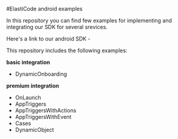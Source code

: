 #ElastiCode android examples

In this repository you can find few examples for implementing and integrating our SDK for several srevices.  


 Here's a link to our android SDK -   
 
 This repository includes the following examples:  
 
 **basic integration**  
 - DynamicOnboarding  

 
 **premium integration**  
 - OnLaunch   
 - AppTriggers  
 - AppTriggersWithActions  
 - AppTriggersWithEvent  
 - Cases  
 - DynamicObject  
